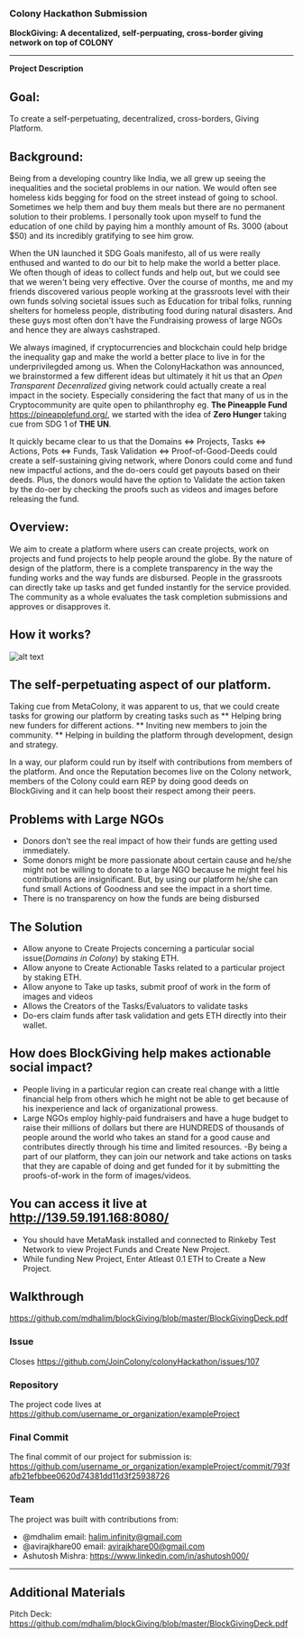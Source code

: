 ### Colony Hackathon Submission
<!-- Fill this out now to RSVP. You can always come back and edit it when info changes. -->
<!-- You *don't* need to delete all the comments like this one since they won't show up in the viewer. -->
<!-- Use your project name as the title of this issue. This is what we’ll call your winning project! -->

**BlockGiving: A decentalized, self-perpuating, cross-border giving network on top of COLONY**
<!--(Please also add it above ^^ as the title of this issue)-->

---

**Project Description**
<!--(1-2 sentences about this project. Motivations, goals, functionality -- you name it.)-->

## Goal:
To create a self-perpetuating, decentralized, cross-borders, Giving Platform.

## Background:
Being from a developing country like India, we all grew up seeing the inequalities and the societal problems in our nation. We would often see homeless kids begging for food on the street instead of going to school. Sometimes we help them and buy them meals but there are no permanent solution to their problems. I personally took upon myself to fund the education of one child by paying him a monthly amount of Rs. 3000 (about $50) and its incredibly gratifying to see him grow. 

When the UN launched it SDG Goals manifesto, all of us were really enthused and wanted to do our bit to help make the world a better place. We often though of ideas to collect funds and help out, but we could see that we weren't being very effective. Over the course of months, me and my friends discovered various people working at the grassroots level with their own funds solving societal issues such as Education for tribal folks, running shelters for homeless people, distributing food during natural disasters. And these guys most often don't have the Fundraising prowess of large NGOs and hence they are always cashstraped. 

We always imagined, if cryptocurrencies and blockchain could help bridge the inequality gap and make the world a better place to live in for the underprivilegded among us. When the ColonyHackathon was announced, we brainstormed a few different ideas but ultimately it hit us that an *Open Transparent Decenralized* giving network could actually create a real impact in the society. Especially considering the fact that many of us in the Cryptocommunity are quite open to philanthrophy eg. **The Pineapple Fund** https://pineapplefund.org/, we started with the idea of **Zero Hunger** taking cue from SDG 1 of **THE UN**.

It quickly became clear to us that the Domains <=> Projects, Tasks <=> Actions, Pots <=> Funds, Task Validation <=> Proof-of-Good-Deeds could create a self-sustaining giving network, where Donors could come and fund new impactful actions, and the do-oers could get payouts based on their deeds. Plus, the donors would have the option to Validate the action taken by the do-oer by checking the proofs such as videos and images before releasing the fund.

 

## Overview:

We aim to create a platform where users can create projects, work on projects and fund projects to help people around the globe.
By the nature of design of the platform, there is a complete transparency in the way the funding works and the way funds are disbursed.
People in the grassroots can directly take up tasks and get funded instantly for the service provided.
The community as a whole evaluates the task completion submissions and approves or disapproves it.

## How it works?
![alt text](https://raw.githubusercontent.com/mdhalim/blockGiving/master/deck-images/flow.png)

## The self-perpetuating aspect of our platform.
Taking cue from MetaColony, it was apparent to us, that we could create tasks for growing our platform by creating tasks such as
** Helping bring new funders for different actions.
** Inviting new members to join the community.
** Helping in building the platform through development, design and strategy.

In a way, our plaform could run by itself with contributions from members of the platform. And once the Reputation becomes live on the Colony network, members of the Colony could earn REP by doing good deeds on BlockGiving and it can help boost their respect among their peers. 

## Problems with Large NGOs
* Donors don’t see the real impact of how their funds are getting used immediately. 
* Some donors might be more passionate about certain cause and he/she might not be willing to donate to a large NGO because he might feel his contributions are insignificant. But, by using our platform he/she can fund small Actions of Goodness and see the impact in a short time. 
* There is no transparency on how the funds are being disbursed

## The Solution   
* Allow anyone to Create Projects concerning a particular social issue(_Domains in Colony_) by staking ETH.
* Allow anyone to Create Actionable Tasks related to a particular project by staking ETH.
* Allow anyone to Take up tasks, submit proof of work in the form of images and videos
* Allows the Creators of the Tasks/Evaluators to validate tasks
* Do-ers claim funds after task validation and gets ETH directly into their wallet.
 
## How does BlockGiving help makes actionable social impact? 
- People living in a particular region can create real change with a little financial help from others which he might not be able to get because of his inexperience and lack of organizational prowess.
- Large NGOs employ highly-paid fundraisers and have a huge budget to raise their millions of dollars but there are HUNDREDS of thousands of people around the world who takes an stand for a good cause and contributes directly through his time and limited resources.
-By being a part of our platform, they can join our network and take actions on tasks that they are capable of doing and get funded for it by submitting the proofs-of-work in the form of images/videos.


## You can access it live at http://139.59.191.168:8080/
* You should have MetaMask installed and connected to Rinkeby Test Network to view Project Funds and Create New Project.
* While funding New Project, Enter Atleast 0.1 ETH to Create a New Project.


## Walkthrough
https://github.com/mdhalim/blockGiving/blob/master/BlockGivingDeck.pdf


<!--Any additional info you might want to share now:-->


### Issue
Closes https://github.com/JoinColony/colonyHackathon/issues/107

### Repository

The project code lives at https://github.com/username_or_organization/exampleProject

### Final Commit
The final commit of our project for submission is:
https://github.com/username_or_organization/exampleProject/commit/793fafb21efbbee0620d74381dd11d3f25938726

### Team
The project was built with contributions from:

<!--(Where can others reach you during the hackathon? @twitter, @github, email, etc.):-->
* @mdhalim  email: halim.infinity@gmail.com
* @avirajkhare00 email: avirajkhare00@gmail.com
* Ashutosh Mishra: https://www.linkedin.com/in/ashutosh000/

---

## Additional Materials
Pitch Deck: https://github.com/mdhalim/blockGiving/blob/master/BlockGivingDeck.pdf
